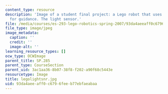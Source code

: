```yaml
---
content_type: resource
description: 'Image of a student final project: a Lego robot that uses light sensors
  for guidance. The light sensor.'
file: /media/courses/es-293-lego-robotics-spring-2007/93da4aeeaff0c6796feeb77ebfaeabaa_legolightsnr.jpg
file_type: image/jpeg
image_metadata:
  caption: ''
  credit: ''
  image-alt: ''
learning_resource_types: []
ocw_type: OCWImage
parent_title: SP.285
parent_type: CourseSection
parent_uid: 3ac1aa36-8b07-38f8-f202-a90f68c5443e
resourcetype: Image
title: legolightsnr.jpg
uid: 93da4aee-aff0-c679-6fee-b77ebfaeabaa
---
```

